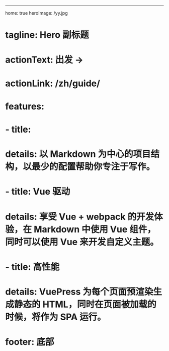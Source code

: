 ---

home: true
heroImage: /yy.jpg

# tagline: Hero 副标题

# actionText: 出发 →

# actionLink: /zh/guide/

# features:

# - title:

# details: 以 Markdown 为中心的项目结构，以最少的配置帮助你专注于写作。

# - title: Vue 驱动

# details: 享受 Vue + webpack 的开发体验，在 Markdown 中使用 Vue 组件，同时可以使用 Vue 来开发自定义主题。

# - title: 高性能

# details: VuePress 为每个页面预渲染生成静态的 HTML，同时在页面被加载的时候，将作为 SPA 运行。

# footer: 底部
